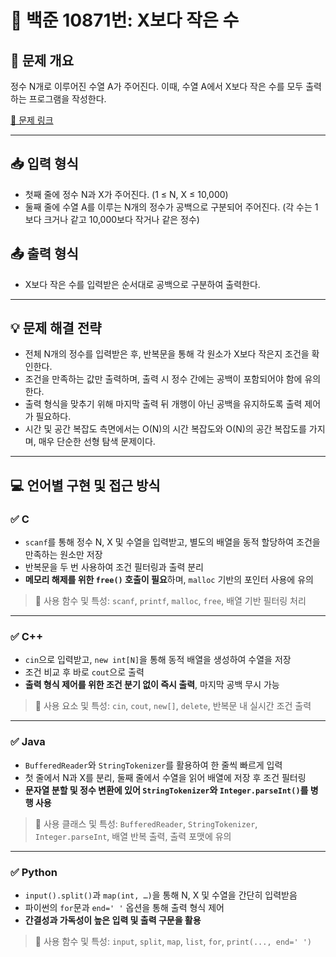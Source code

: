# 📘 백준 10871번: X보다 작은 수

## 📝 문제 개요
정수 N개로 이루어진 수열 A가 주어진다. 이때, 수열 A에서 X보다 작은 수를 모두 출력하는 프로그램을 작성한다.

[🔗 문제 링크](https://www.acmicpc.net/problem/10871)

---

## 📥 입력 형식
- 첫째 줄에 정수 N과 X가 주어진다. (1 ≤ N, X ≤ 10,000)
- 둘째 줄에 수열 A를 이루는 N개의 정수가 공백으로 구분되어 주어진다. (각 수는 1보다 크거나 같고 10,000보다 작거나 같은 정수)

## 📤 출력 형식
- X보다 작은 수를 입력받은 순서대로 공백으로 구분하여 출력한다.

---

## 💡 문제 해결 전략
- 전체 N개의 정수를 입력받은 후, 반복문을 통해 각 원소가 X보다 작은지 조건을 확인한다.
- 조건을 만족하는 값만 출력하며, 출력 시 정수 간에는 공백이 포함되어야 함에 유의한다.
- 출력 형식을 맞추기 위해 마지막 출력 뒤 개행이 아닌 공백을 유지하도록 출력 제어가 필요하다.
- 시간 및 공간 복잡도 측면에서는 O(N)의 시간 복잡도와 O(N)의 공간 복잡도를 가지며, 매우 단순한 선형 탐색 문제이다.

---

## 💻 언어별 구현 및 접근 방식

### ✅ C
- `scanf`를 통해 정수 N, X 및 수열을 입력받고, 별도의 배열을 동적 할당하여 조건을 만족하는 원소만 저장
- 반복문을 두 번 사용하여 조건 필터링과 출력 분리
- **메모리 해제를 위한 `free()` 호출이 필요**하며, `malloc` 기반의 포인터 사용에 유의

> 📌 사용 함수 및 특성: `scanf`, `printf`, `malloc`, `free`, 배열 기반 필터링 처리

---

### ✅ C++
- `cin`으로 입력받고, `new int[N]`을 통해 동적 배열을 생성하여 수열을 저장
- 조건 비교 후 바로 `cout`으로 출력
- **출력 형식 제어를 위한 조건 분기 없이 즉시 출력**, 마지막 공백 무시 가능

> 📌 사용 요소 및 특성: `cin`, `cout`, `new[]`, `delete`, 반복문 내 실시간 조건 출력

---

### ✅ Java
- `BufferedReader`와 `StringTokenizer`를 활용하여 한 줄씩 빠르게 입력
- 첫 줄에서 N과 X를 분리, 둘째 줄에서 수열을 읽어 배열에 저장 후 조건 필터링
- **문자열 분할 및 정수 변환에 있어 `StringTokenizer`와 `Integer.parseInt()`를 병행 사용**

> 📌 사용 클래스 및 특성: `BufferedReader`, `StringTokenizer`, `Integer.parseInt`, 배열 반복 출력, 출력 포맷에 유의

---

### ✅ Python
- `input().split()`과 `map(int, …)`을 통해 N, X 및 수열을 간단히 입력받음
- 파이썬의 `for`문과 `end=' '` 옵션을 통해 출력 형식 제어
- **간결성과 가독성이 높은 입력 및 출력 구문을 활용**

> 📌 사용 함수 및 특성: `input`, `split`, `map`, `list`, `for`, `print(..., end=' ')`